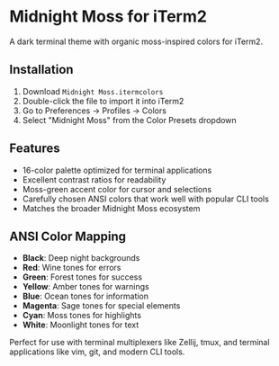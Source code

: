 # Midnight Moss for iTerm2

A dark terminal theme with organic moss-inspired colors for iTerm2.

## Installation

1. Download `Midnight Moss.itermcolors`
2. Double-click the file to import it into iTerm2
3. Go to Preferences → Profiles → Colors
4. Select "Midnight Moss" from the Color Presets dropdown

## Features

- 16-color palette optimized for terminal applications
- Excellent contrast ratios for readability
- Moss-green accent color for cursor and selections
- Carefully chosen ANSI colors that work well with popular CLI tools
- Matches the broader Midnight Moss ecosystem

## ANSI Color Mapping

- **Black**: Deep night backgrounds
- **Red**: Wine tones for errors
- **Green**: Forest tones for success
- **Yellow**: Amber tones for warnings
- **Blue**: Ocean tones for information
- **Magenta**: Sage tones for special elements
- **Cyan**: Moss tones for highlights
- **White**: Moonlight tones for text

Perfect for use with terminal multiplexers like Zellij, tmux, and terminal applications like vim, git, and modern CLI tools.